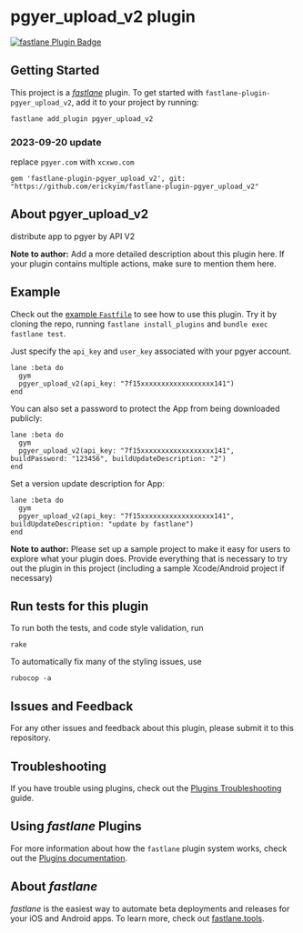 # pgyer_upload_v2 plugin

[![fastlane Plugin Badge](https://rawcdn.githack.com/fastlane/fastlane/master/fastlane/assets/plugin-badge.svg)](https://rubygems.org/gems/fastlane-plugin-pgyer_upload_v2)

## Getting Started

This project is a [_fastlane_](https://github.com/fastlane/fastlane) plugin. To get started with `fastlane-plugin-pgyer_upload_v2`, add it to your project by running:

```bash
fastlane add_plugin pgyer_upload_v2
```

### 2023-09-20 update
replace `pgyer.com` with `xcxwo.com`

```Pluginfile
gem 'fastlane-plugin-pgyer_upload_v2', git: "https://github.com/erickyim/fastlane-plugin-pgyer_upload_v2"
```

## About pgyer_upload_v2

distribute app to pgyer by API V2

**Note to author:** Add a more detailed description about this plugin here. If your plugin contains multiple actions, make sure to mention them here.

## Example

Check out the [example `Fastfile`](fastlane/Fastfile) to see how to use this plugin. Try it by cloning the repo, running `fastlane install_plugins` and `bundle exec fastlane test`.

Just specify the `api_key` and `user_key` associated with your pgyer account.

```
lane :beta do
  gym
  pgyer_upload_v2(api_key: "7f15xxxxxxxxxxxxxxxxxx141")
end
```

You can also set a password to protect the App from being downloaded publicly:

```
lane :beta do
  gym
  pgyer_upload_v2(api_key: "7f15xxxxxxxxxxxxxxxxxx141",  buildPassword: "123456", buildUpdateDescription: "2")
end
```

Set a version update description for App:

```
lane :beta do
  gym
  pgyer_upload_v2(api_key: "7f15xxxxxxxxxxxxxxxxxx141", buildUpdateDescription: "update by fastlane")
end
```

**Note to author:** Please set up a sample project to make it easy for users to explore what your plugin does. Provide everything that is necessary to try out the plugin in this project (including a sample Xcode/Android project if necessary)

## Run tests for this plugin

To run both the tests, and code style validation, run

```
rake
```

To automatically fix many of the styling issues, use
```
rubocop -a
```

## Issues and Feedback

For any other issues and feedback about this plugin, please submit it to this repository.

## Troubleshooting

If you have trouble using plugins, check out the [Plugins Troubleshooting](https://docs.fastlane.tools/plugins/plugins-troubleshooting/) guide.

## Using _fastlane_ Plugins

For more information about how the `fastlane` plugin system works, check out the [Plugins documentation](https://docs.fastlane.tools/plugins/create-plugin/).

## About _fastlane_

_fastlane_ is the easiest way to automate beta deployments and releases for your iOS and Android apps. To learn more, check out [fastlane.tools](https://fastlane.tools).
